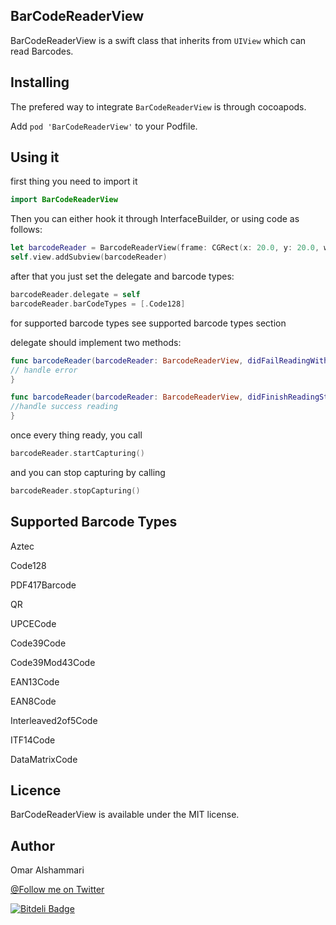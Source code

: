 ## BarCodeReaderView
BarCodeReaderView is a swift class that inherits from `UIView` which can read Barcodes.

## Installing
The prefered way to integrate `BarCodeReaderView` is through cocoapods.

Add `pod 'BarCodeReaderView'` to your Podfile.


## Using it
first thing you need to import it
```swift
import BarCodeReaderView
```
Then you can either hook it through InterfaceBuilder, or using code as follows:
```swift
let barcodeReader = BarcodeReaderView(frame: CGRect(x: 20.0, y: 20.0, width: 200, height: 200))
self.view.addSubview(barcodeReader)
```

after that you just set the delegate and barcode types:
```swift
barcodeReader.delegate = self
barcodeReader.barCodeTypes = [.Code128]
```
for supported barcode types see supported barcode types section


delegate should implement two methods:
```swift
func barcodeReader(barcodeReader: BarcodeReaderView, didFailReadingWithError error: NSError) {
// handle error
}

func barcodeReader(barcodeReader: BarcodeReaderView, didFinishReadingString info: String) {
//handle success reading
}
```

once every thing ready, you call 
```swift
barcodeReader.startCapturing()
```
and you can stop capturing by calling
```swift
barcodeReader.stopCapturing()
```

## Supported Barcode Types
Aztec

Code128

PDF417Barcode

QR

UPCECode

Code39Code

Code39Mod43Code

EAN13Code

EAN8Code

Interleaved2of5Code

ITF14Code

DataMatrixCode


## Licence
BarCodeReaderView is available under the MIT license.

## Author
Omar Alshammari

[@Follow me on Twitter](http://twitter.com/omaarr90)


[![Bitdeli Badge](https://d2weczhvl823v0.cloudfront.net/omaarr90/barcodereaderview/trend.png)](https://bitdeli.com/free "Bitdeli Badge")


